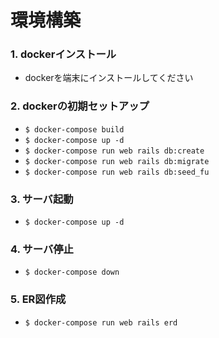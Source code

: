 # 環境構築

### 1. dockerインストール
- dockerを端末にインストールしてください

### 2. dockerの初期セットアップ
- `$ docker-compose build`
- `$ docker-compose up -d`
- `$ docker-compose run web rails db:create`
- `$ docker-compose run web rails db:migrate`
- `$ docker-compose run web rails db:seed_fu`

### 3. サーバ起動
- `$ docker-compose up -d`

### 4. サーバ停止
- `$ docker-compose down`

### 5. ER図作成
- `$ docker-compose run web rails erd`
